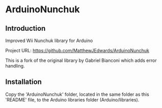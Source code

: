 # ArduinoNunchuk

## Introduction

Improved Wii Nunchuk library for Arduino

Project URL: https://github.com/MatthewJEdwards/ArduinoNunchuk

This is a fork of the original library by Gabriel Bianconi which adds error handling.

## Installation

Copy the 'ArduinoNunchuk' folder, located in the same folder as this 'README' file, to the Arduino libraries folder (Arduino/libraries).
